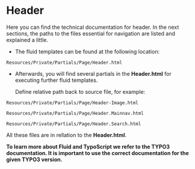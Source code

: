 # Header

Here you can find the technical documentation for header.
In the next sections, the paths to the files essential for navigation are listed and explained a little.

- The fluid templates can be found at the following location:

```
Resources/Private/Partials/Page/Header.html
```
- Afterwards, you will find several partials in the **Header.html** for executing further fluid templates.

  Define relative path back to source file, for example:

```
Resources/Private/Partials/Page/Header-Image.html
```

```
Resources/Private/Partials/Page/Header.Mainnav.html
```

```
Resources/Private/Partials/Page/Header.Search.html
```

All these files are in rellation to the **Header.html**.

**To learn more about Fluid and TypoScript we refer to the TYPO3 documentation. It is important to use the correct documentation for the given TYPO3 version.**
